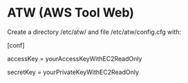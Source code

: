 # ATW (AWS Tool Web)

Create a directory /etc/atw/ and file /etc/atw/config.cfg with:

[conf]

accessKey = yourAccessKeyWithEC2ReadOnly

secretKey = yourPrivateKeyWithEC2ReadOnly
